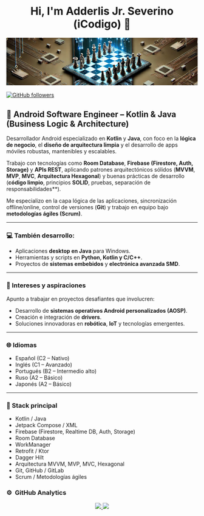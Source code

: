<div align="center">
<h1 align="center">Hi, I'm Adderlis Jr. Severino (iCodigo) 👋</h1>
</div>
<img src="https://raw.githubusercontent.com/iC0d1g0/iC0d1g0/019ab9a78672d81d6fb7e4cefc06148918788728/1728880670993.jpeg">


[![GitHub followers](https://img.shields.io/github/followers/iC0d1g0?style=social)](https://github.com/iC0d1g0)

## 🧠 Android Software Engineer – Kotlin & Java (Business Logic & Architecture)

Desarrollador Android especializado en **Kotlin** y **Java**, con foco en la **lógica de negocio**, el **diseño de arquitectura limpia** y el desarrollo de apps móviles robustas, mantenibles y escalables.

Trabajo con tecnologías como **Room Database**, **Firebase (Firestore, Auth, Storage)** y **APIs REST**, aplicando patrones arquitectónicos sólidos (**MVVM**, **MVP**, **MVC**, **Arquitectura Hexagonal**) y buenas prácticas de desarrollo (**código limpio**, principios **SOLID**, pruebas, separación de responsabilidades**).

Me especializo en la capa lógica de las aplicaciones, sincronización offline/online, control de versiones (**Git**) y trabajo en equipo bajo **metodologías ágiles (Scrum)**.

---

### 💻 También desarrollo:
- Aplicaciones **desktop en Java** para Windows.
- Herramientas y scripts en **Python, Kotlin y C/C++**.
- Proyectos de **sistemas embebidos** y **electrónica avanzada SMD**.

---

### 🚀 Intereses y aspiraciones

Apunto a trabajar en proyectos desafiantes que involucren:

- Desarrollo de **sistemas operativos Android personalizados (AOSP)**.
- Creación e integración de **drivers**.
- Soluciones innovadoras en **robótica**, **IoT** y tecnologías emergentes.

---

### 🌐 Idiomas

- Español (C2 – Nativo)  
- Inglés (C1 – Avanzado)  
- Portugués (B2 – Intermedio alto)  
- Ruso (A2 – Básico)  
- Japonés (A2 – Básico)

---

### 🧩 Stack principal

- Kotlin / Java  
- Jetpack Compose / XML  
- Firebase (Firestore, Realtime DB, Auth, Storage)  
- Room Database  
- WorkManager  
- Retrofit / Ktor  
- Dagger Hilt  
- Arquitectura MVVM, MVP, MVC, Hexagonal  
- Git, GitHub / GitLab  
- Scrum / Metodologías ágiles


### ⚙️ &nbsp;GitHub Analytics

<p align="center">
<a href="https://github.com/iC0d1g0">
  <img height="180em" src="https://github-readme-stats-eight-theta.vercel.app/api?username=iC0d1g0&show_icons=true&theme=algolia&include_all_commits=true&count_private=true"/>
  <img height="180em" src="https://github-readme-stats-eight-theta.vercel.app/api/top-langs/?username=ArisGuimera&layout=compact&langs_count=8&theme=algolia"/>
</a>
</p>
